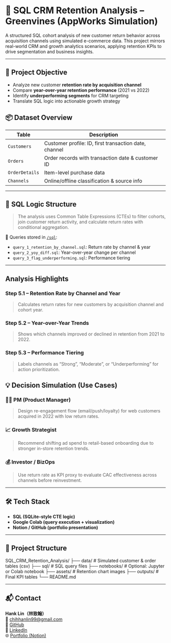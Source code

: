 # 🛒 SQL CRM Retention Analysis – Greenvines (AppWorks Simulation)

A structured SQL cohort analysis of new customer return behavior across acquisition channels using simulated e-commerce data. This project mirrors real-world CRM and growth analytics scenarios, applying retention KPIs to drive segmentation and business insights.

---

## 🎯 Project Objective

- Analyze new customer **retention rate by acquisition channel**
- Compare **year-over-year retention performance** (2021 vs 2022)
- Identify **underperforming segments** for CRM targeting
- Translate SQL logic into actionable growth strategy

## 📦 Dataset Overview

| Table | Description |
|-------|-------------|
| `Customers` | Customer profile: ID, first transaction date, channel |
| `Orders` | Order records with transaction date & customer ID |
| `OrderDetails` | Item-level purchase data |
| `Channels` | Online/offline classification & source info |

---

## 🧮 SQL Logic Structure

> The analysis uses Common Table Expressions (CTEs) to filter cohorts, join customer return activity, and calculate return rates with conditional aggregation.

📂 Queries stored in [`/sql`](./sql):

- `query_1_retention_by_channel.sql`: Return rate by channel & year
- `query_2_yoy_diff.sql`: Year-over-year change per channel
- `query_3_flag_underperforming.sql`: Performance tiering

---


##  Analysis Highlights

### Step 5.1 – Retention Rate by Channel and Year
> Calculates return rates for new customers by acquisition channel and cohort year.

### Step 5.2 – Year-over-Year Trends
> Shows which channels improved or declined in retention from 2021 to 2022.

### Step 5.3 – Performance Tiering
> Labels channels as “Strong”, “Moderate”, or “Underperforming” for action prioritization.

## 💡 Decision Simulation (Use Cases)

### 👩‍💼 PM (Product Manager)
> Design re-engagement flow (email/push/loyalty) for web customers acquired in 2022 with low return rates.

### 📈 Growth Strategist
> Recommend shifting ad spend to retail-based onboarding due to stronger in-store retention trends.

### 💰 Investor / BizOps
> Use return rate as KPI proxy to evaluate CAC effectiveness across channels before reinvestment.

---

## 🛠 Tech Stack

- **SQL (SQLite-style CTE logic)**
- **Google Colab (query execution + visualization)**
- **Notion / GitHub (portfolio presentation)**

---

## 📁 Project Structure

SQL_CRM_Retention_Analysis/
├── data/ # Simulated customer & order tables (csv)
├── sql/ # SQL query files
├── notebooks/ # Optional: Jupyter or Colab notebook
├── assets/ # Retention chart images
├── outputs/ # Final KPI tables
└── README.md

---

## 📬 Contact

**Hank Lin（林致翰）**  
📧 [chihhanlin99@gmail.com](mailto:chihhanlin99@gmail.com)  
🔗 [GitHub](https://github.com/Hanklin999)  
🔗 [LinkedIn](https://www.linkedin.com/in/hank-lin-a05189181/)  
🌐 [Portfolio (Notion)]([https://your-notion-link](https://four-elbow-906.notion.site/Personal-Project-SQL-CRM-Retention-Analysis-208d839e9e7e8010aeebd067b140ca5b?pvs=74)) 

